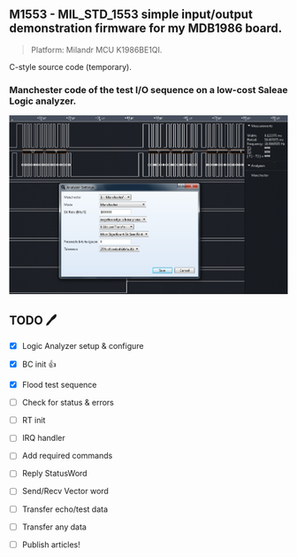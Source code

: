 ## M1553 - MIL_STD_1553 simple input/output demonstration firmware for my MDB1986 board.
> Platform: Milandr MCU K1986BE1QI.

C-style source code (temporary).

### Manchester code of the test I/O sequence on a low-cost Saleae Logic analyzer.
![MS1553-1.png](MS1553-1.png)

## TODO :pen:
- [x] Logic Analyzer setup & configure
- [x] BC init :+1:
- [x] Flood test sequence
- [ ] Check for status & errors
- [ ] RT init
- [ ] IRQ handler
- [ ] Add required commands
- [ ] Reply StatusWord
- [ ] Send/Recv Vector word
- [ ] Transfer echo/test data
- [ ] Transfer any data
- [ ] Publish articles!


